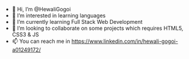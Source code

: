 - 👋 Hi, I’m @HewaliGogoi
- 👀 I’m interested in learning languages
- 🌱 I’m currently learning Full Stack Web Development
- 💞️ I’m looking to collaborate on some projects which requires HTML5, CSS3 & JS
- 📫 You can reach me in https://www.linkedin.com/in/hewali-gogoi-a01249172/

<!---
HewaliGogoi/HewaliGogoi is a ✨ special ✨ repository because its `README.md` (this file) appears on your GitHub profile.
You can click the Preview link to take a look at your changes.
--->
